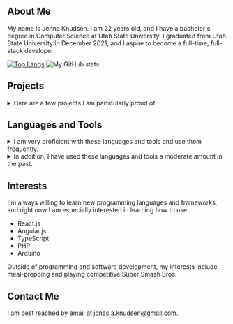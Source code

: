 ## About Me

My name is Jenna Knudsen. I am 22 years old, and I have a bachelor's degree in Computer Science at Utah State University. 
I graduated from Utah State University in December 2021, and I aspire to become a full-time, full-stack developer.

[![Top Langs](https://github-readme-stats.vercel.app/api/top-langs/?username=jonasknudsen&layout=compact)](https://github.com/anuraghazra/github-readme-stats)
![My GitHub stats](https://github-readme-stats.vercel.app/api?username=jonasknudsen&hide_title=true&count_private=true&include_all_commits=true&hide_rank=true)

## Projects

<details>
 <summary>
Here are a few projects I am particularly proud of. 
 </summary>

### [Tetris](https://github.com/jonasknudsen/cs5410/tree/main/FinalProject-Tetris) 

<div> 
 <a href="https://docs.microsoft.com/en-us/dotnet/csharp/">
  <img src="https://img.shields.io/badge/C%23-239120?style=for-the-badge&logo=c-sharp&logoColor=white" />
 </a>
 <a href="https://dotnet.microsoft.com/">
  <img src="https://img.shields.io/badge/.NET-5C2D91?style=for-the-badge&logo=.net&logoColor=white" />
 </a>
 <a href="https://www.monogame.net/">
  <img src="https://img.shields.io/badge/MonoGame-D54B23?style=for-the-badge&logo=.net&logoColor=white" />
 </a>
</div>

<a href="https://github.com/jonasknudsen/cs5410/tree/main/FinalProject-Tetris">
 <img src="https://raw.githubusercontent.com/jonasknudsen/jonasknudsen/main/images/tetris-game.png" width="600" />
</a>

A Tetris game I created from scratch using C# and Monogame.
 
* The Tetris AI used in Attract Mode was based on results from Yiyuan Lee's Tetris AI training 
  (training details [here](https://codemyroad.wordpress.com/2013/04/14/tetris-ai-the-near-perfect-player/),
  GitHub repo [here](https://github.com/LeeYiyuan/tetrisai)).
* Game details:
  * Uses the [Original Nintendo scoring system](https://tetris.fandom.com/wiki/Scoring#Original_Nintendo_Scoring_System).
  * Uses [sticky gravity](https://tetris.fandom.com/wiki/Line_clear#Line_clear_gravity) on line clears.
  * New level reached after every 10 line clears.
* Persistent storage for this game stores high scores and control configs between sessions.

### [Cross-Platform CLI Shell](https://github.com/jonasknudsen/cross-platform-cli-environment)
<div>
 <a href="https://dev.java/">
  <img src="https://img.shields.io/badge/Java-ED8B00?style=for-the-badge&logo=java&logoColor=white" />
 </a>
 <a href="https://gradle.org/">
  <img src="https://img.shields.io/badge/Gradle-02303A?style=for-the-badge&logo=gradle&logoColor=white" />
 </a>
</div>

<a href="https://github.com/jonasknudsen/cross-platform-cli-environment">
 <img src="https://raw.githubusercontent.com/jonasknudsen/jonasknudsen/main/images/command-shell.png" width="600" />
</a>
 
A cross-platform command-line interface I wrote in Java. 

* This shell is designed to work out-of-the-box with Windows, macOS, and Linux.
* Processes can be ran by name from the command line.
  * The shell checks files in the current directory as well as the system PATH.
* This command shell supports builtins such as `list`, `cd`, and `history`.
* Piping using the `|` symbol is supported between two processes.

### [Lunar Lander](https://github.com/jonasknudsen/cs5410/tree/main/Assn3-LunarLander)

<div> 
 <a href="https://docs.microsoft.com/en-us/dotnet/csharp/">
  <img src="https://img.shields.io/badge/C%23-239120?style=for-the-badge&logo=c-sharp&logoColor=white" />
 </a>
 <a href="https://dotnet.microsoft.com/">
  <img src="https://img.shields.io/badge/.NET-5C2D91?style=for-the-badge&logo=.net&logoColor=white" />
 </a>
 <a href="https://www.monogame.net/">
  <img src="https://img.shields.io/badge/MonoGame-D54B23?style=for-the-badge&logo=.net&logoColor=white" />
 </a>
</div>
 
<a href="https://github.com/jonasknudsen/cs5410/tree/main/Assn3-LunarLander">
 <img src="https://raw.githubusercontent.com/jonasknudsen/jonasknudsen/main/images/lunar-lander-game.png" width="600" />
</a>

A Lunar Lander game I created from scratch using C# and Monogame. 
 
* Terrain for this game is generated using the [midpoint displacement algorithm](https://bitesofcode.wordpress.com/2016/12/23/landscape-generation-using-midpoint-displacement/).
* The lander's physics are calculated using a real-time physics simulation. 
  * Lander thrust acceleration: 7 m/s^2.
  * Moon's gravity acceleration: -1.62 m/s^2.
* Persistent storage for this game stores high scores and control configs between sessions.
 
### [Dan's Bagel Shop](https://github.com/jonasknudsen/cs3450-7even) 

<div>
 <a href="https://developer.mozilla.org/en-US/docs/Web/HTML">
  <img src="https://img.shields.io/badge/HTML5-E34F26?style=for-the-badge&logo=html5&logoColor=white" />
 </a>
 <a href="https://www.w3.org/Style/CSS/Overview.en.html">
  <img src="https://img.shields.io/badge/CSS-239120?&style=for-the-badge&logo=css3&logoColor=white" />
 </a>
 <a href="https://developer.mozilla.org/en-US/docs/Web/JavaScript">
  <img src="https://img.shields.io/badge/JavaScript-323330?style=for-the-badge&logo=javascript&logoColor=F7DF1E" />
 </a>
 <a href="https://www.djangoproject.com/">
  <img src="https://img.shields.io/badge/Django-092E20?style=for-the-badge&logo=django&logoColor=white" />
 </a>
 <a href="https://www.python.org/">
  <img src="https://img.shields.io/badge/Python-14354C?style=for-the-badge&logo=python&logoColor=white" />
 </a>
 <a href="https://www.sqlite.org/index.html">
  <img src="https://img.shields.io/badge/SQLite-07405E?style=for-the-badge&logo=sqlite&logoColor=white" />
 </a>
</div>

<a href="https://github.com/jonasknudsen/cs3450-7even">
 <img src="https://raw.githubusercontent.com/jonasknudsen/jonasknudsen/main/images/dans-bagel-shop.png" width="600" />
</a>

A website I created with two colleagues for a course project. It simulates a bagel shop from the perspective of 
a customer, an employee, a manager, and an owner. This webpage was created using the Django framework.

* Various actions such as customer/employee account creation, placing an order, adding more inventory stock,
  adding account funds to customer balances, etc. are supported.
  * Customer accounts can be created by anyone, but employee accounts must be created by a manager.
* The client sends various HTTP requests to the Django server, the Django server handles these requests using 
  Python programs, and the server returns a new webpage back to the client.
* This project uses an SQLite database to hold all information for customers, accounts, menu items, etc.

</details>

## Languages and Tools

<details>
 <summary>
  I am very proficient with these languages and tools and use them frequently.
 </summary>
<ul>
  <li> C# </li>
  <li> Java </li>
  <li> Android Studio </li>
  <li> Python </li>
  <li> HTML/CSS/JavaScript </li>
  <li> Anaconda/Juypter Notebook </li>
  <li> Ubuntu Server management using Bash and SSH </li>
  <li> Collaboration with other developers using Git and GitHub </li>
  <li> Developing using Windows, macOS, and Linux </li>
 </ul>
</details>

<details>
 <summary>
  In addition, I have used these languages and tools a moderate amount in the past.
 </summary>
 <ul>
  <li> Node.js </li>
  <li> MongoDB </li>
  <li> Docker </li>
  <li> C/C++ </li>
  <li> Kotlin </li>
  <li> Microsoft SQL Server </li>
  <li> Django </li>
  <li> D3.js </li>
 </ul>
</details>

## Interests

I'm always willing to learn new programming languages and frameworks, and right now I am especially interested in learning how to use:

* React.js
* Angular.js
* TypeScript
* PHP
* Arduino

Outside of programming and software development, my interests include meal-prepping and playing competitive Super Smash Bros.

## Contact Me

I am best reached by email at jonas.a.knudsen@gmail.com.
